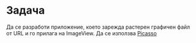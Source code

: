 # Задача

Да се разработи приложение, което зарежда растерен графичен файл от URL и го прилага на ImageView. Да се използва [Picasso](https://square.github.io/picasso/)